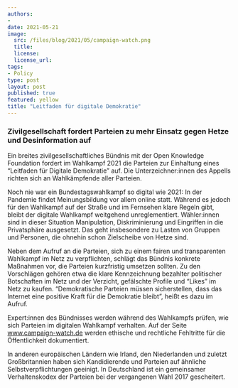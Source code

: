 ```yaml
---
authors:
- 
date: 2021-05-21
image:
  src: /files/blog/2021/05/campaign-watch.png
  title:
  license:
  license_url:
tags:
- Policy
type: post
layout: post
published: true
featured: yellow
title: "Leitfaden für digitale Demokratie"
---
```

### Zivilgesellschaft fordert Parteien zu mehr Einsatz gegen Hetze und Desinformation auf

Ein breites zivilgesellschaftliches Bündnis mit der Open Knowledge Foundation fordert im Wahlkampf 2021 die Parteien zur Einhaltung eines “Leitfaden für Digitale Demokratie” auf. Die Unterzeichner:innen des Appells richten sich an Wahlkämpfende aller Parteien.

Noch nie war ein Bundestagswahlkampf so digital wie 2021: In der Pandemie findet Meinungsbildung vor allem online statt. Während es jedoch für den Wahlkampf auf der Straße und im Fernsehen klare Regeln gibt, bleibt der digitale Wahlkampf weitgehend unreglementiert. Wähler:innen sind in dieser Situation Manipulation, Diskriminierung und Eingriffen in die Privatsphäre ausgesetzt. Das geht insbesondere zu Lasten von Gruppen und Personen, die ohnehin schon Zielscheibe von Hetze sind.

Neben dem Aufruf an die Parteien, sich zu einem fairen und transparenten Wahlkampf im Netz zu verpflichten, schlägt das Bündnis konkrete Maßnahmen vor, die Parteien kurzfristig umsetzen sollten. Zu den Vorschlägen gehören etwa die klare Kennzeichnung bezahlter politischer Botschaften im Netz und der Verzicht, gefälschte Profile und “Likes” im Netz zu kaufen. “Demokratische Parteien müssen sicherstellen, dass das Internet eine positive Kraft für die Demokratie bleibt”, heißt es dazu im Aufruf.

Expert:innen des Bündnisses werden während des Wahlkampfs prüfen, wie sich Parteien im digitalen Wahlkampf verhalten. Auf der Seite www.campaign-watch.de werden ethische und rechtliche Fehltritte für die Öffentlichkeit dokumentiert.

In anderen europäischen Ländern wie Irland, den Niederlanden und zuletzt Großbritannien haben sich Kandidierende und Parteien auf ähnliche Selbstverpflichtungen geeinigt. In Deutschland ist ein gemeinsamer Verhaltenskodex der Parteien bei der vergangenen Wahl 2017 gescheitert.
